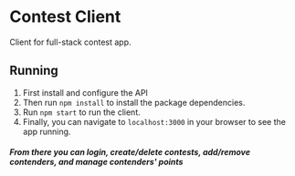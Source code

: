 # Contest Client
Client for full-stack contest app.

## Running
1. First install and configure the API
2. Then run `npm install` to install the package dependencies.
3. Run `npm start` to run the client.
4. Finally, you can navigate to `localhost:3000` in your browser to see the app running. 

##### From there you can login, create/delete contests, add/remove contenders, and manage contenders' points